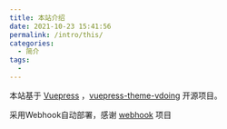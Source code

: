 ```yaml
---
title: 本站介绍
date: 2021-10-23 15:41:56
permalink: /intro/this/
categories:
  - 简介
tags:
  - 
---
```


本站基于 [Vuepress](https://vuepress.vuejs.org/) ，[vuepress-theme-vdoing](https://doc.xugaoyi.com/) 开源项目。

采用Webhook自动部署，感谢 [webhook](https://github.com/adnanh/webhook) 项目